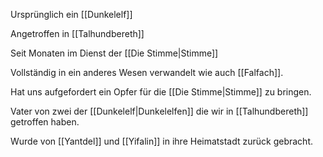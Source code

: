 Ursprünglich ein [[Dunkelelf]]

Angetroffen in [[Talhundbereth]]

Seit Monaten im Dienst der [[Die Stimme|Stimme]]

Vollständig in ein anderes Wesen verwandelt wie auch [[Falfach]].

Hat uns aufgefordert ein Opfer für die [[Die Stimme|Stimme]] zu bringen.

Vater von zwei der [[Dunkelelf|Dunkelelfen]] die wir in [[Talhundbereth]] getroffen haben.

Wurde von [[Yantdel]] und [[Yifalin]] in ihre Heimatstadt zurück gebracht.